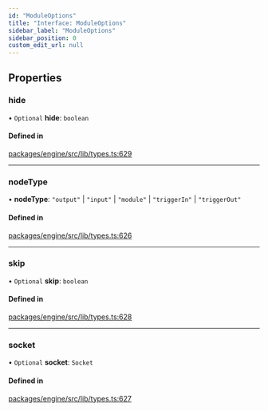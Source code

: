 ```yaml
---
id: "ModuleOptions"
title: "Interface: ModuleOptions"
sidebar_label: "ModuleOptions"
sidebar_position: 0
custom_edit_url: null
---
```


## Properties

### hide

• `Optional` **hide**: `boolean`

#### Defined in

[packages/engine/src/lib/types.ts:629](https://github.com/Oneirocom/MagickML/blob/5ec1961d/packages/engine/src/lib/types.ts#L629)

___

### nodeType

• **nodeType**: ``"output"`` \| ``"input"`` \| ``"module"`` \| ``"triggerIn"`` \| ``"triggerOut"``

#### Defined in

[packages/engine/src/lib/types.ts:626](https://github.com/Oneirocom/MagickML/blob/5ec1961d/packages/engine/src/lib/types.ts#L626)

___

### skip

• `Optional` **skip**: `boolean`

#### Defined in

[packages/engine/src/lib/types.ts:628](https://github.com/Oneirocom/MagickML/blob/5ec1961d/packages/engine/src/lib/types.ts#L628)

___

### socket

• `Optional` **socket**: `Socket`

#### Defined in

[packages/engine/src/lib/types.ts:627](https://github.com/Oneirocom/MagickML/blob/5ec1961d/packages/engine/src/lib/types.ts#L627)
